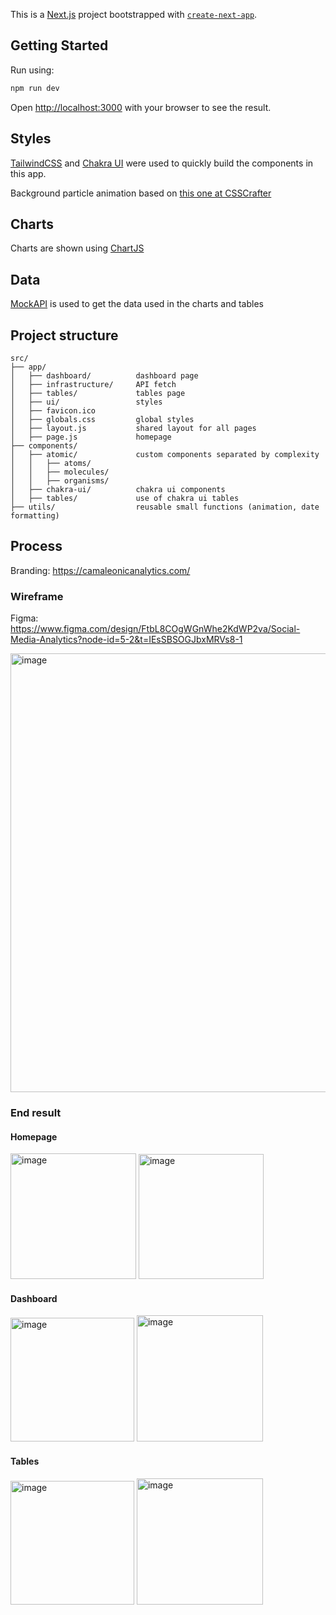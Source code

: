 This is a [Next.js](https://nextjs.org) project bootstrapped with [`create-next-app`](https://github.com/vercel/next.js/tree/canary/packages/create-next-app).

## Getting Started

Run using:

```bash
npm run dev
```

Open [http://localhost:3000](http://localhost:3000) with your browser to see the result.

## Styles

[TailwindCSS](https://tailwindcss.com/) and [Chakra UI](https://www.chakra-ui.com/) were used to quickly build the components in this app.

Background particle animation based on [this one at CSSCrafter](https://csscrafter.com/css-particle-effects/)

## Charts

Charts are shown using [ChartJS](https://www.chartjs.org/docs/latest/)

## Data

[MockAPI](https://mockapi.io/projects) is used to get the data used in the charts and tables

## Project structure
```
src/
├── app/
│   ├── dashboard/          dashboard page
│   ├── infrastructure/     API fetch
│   ├── tables/             tables page
│   ├── ui/                 styles
│   ├── favicon.ico
│   ├── globals.css         global styles
│   ├── layout.js           shared layout for all pages
│   ├── page.js             homepage
├── components/
│   ├── atomic/             custom components separated by complexity
│   │   ├── atoms/
│   │   ├── molecules/
│   │   ├── organisms/
│   ├── chakra-ui/          chakra ui components
│   ├── tables/             use of chakra ui tables
├── utils/                  reusable small functions (animation, date formatting)

```

## Process

Branding: https://camaleonicanalytics.com/

### Wireframe

Figma: https://www.figma.com/design/FtbL8COgWGnWhe2KdWP2va/Social-Media-Analytics?node-id=5-2&t=IEsSBSOGJbxMRVs8-1

<img width="702" alt="image" src="https://github.com/user-attachments/assets/435de24a-972f-429c-ac76-d416214e494a" />

### End result

#### Homepage

<img width="201" alt="image" src="https://github.com/user-attachments/assets/d89ab387-105e-4f66-a1b8-93c756eaba21" />
<img width="200" alt="image" src="https://github.com/user-attachments/assets/7a9478ca-2f28-4ac6-b68d-8e05cbd2945a" />

#### Dashboard
<img width="198" alt="image" src="https://github.com/user-attachments/assets/0fc266ef-3f3c-4281-be88-bd7da31629f9" />
<img width="202" alt="image" src="https://github.com/user-attachments/assets/d1d9d5cd-86cc-4aa4-9c7e-8b1aa91363b8" />

#### Tables
<img width="198" alt="image" src="https://github.com/user-attachments/assets/b903114d-74c5-4303-8852-2254bb7b6146" />
<img width="202" alt="image" src="https://github.com/user-attachments/assets/9a317e97-76f1-4bdd-9498-b5331701015b" />


